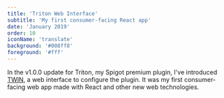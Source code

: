```yaml
---
title: 'Triton Web Interface'
subtitle: 'My first consumer-facing React app'
date: 'January 2019'
order: 10
iconName: 'translate'
background: '#008ff8'
foreground: '#fff'
---
```


In the v1.0.0 update for Triton, my Spigot premium plugin, I've introduced [TWIN](https://twin.rexcantor64.com/demo), a web interface to configure the plugin. It was my first consumer-facing web app made with React and other new web technologies.
